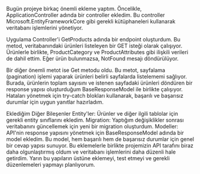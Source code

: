 Bugün projeye birkaç önemli ekleme yaptım. Öncelikle, ApplicationController adında bir controller ekledim. Bu controller Microsoft.EntityFrameworkCore gibi gerekli kütüphaneleri kullanarak veritabanı işlemlerini yönetiyor.

Uygulama Controller'i GetProducts adında bir endpoint oluşturdum. Bu metod, veritabanındaki ürünleri listeleyen bir GET isteği olarak çalışıyor. Ürünlerle birlikte, ProductCategory ve ProductAttributes gibi ilişkili verileri de dahil ettim. Eğer ürün bulunmazsa, NotFound mesajı döndürülüyor.

Bir diğer önemli metot ise Get metodu oldu. Bu metot, sayfalama (pagination) işlemi yaparak ürünleri belirli sayfalarda listelememi sağlıyor. Burada, ürünlerin toplam sayısını ve istenen sayfadaki ürünleri döndüren bir response yapısı oluşturduğum BaseResponseModel ile birlikte çalışıyor. Hataları yönetmek için try-catch blokları kullanarak, başarılı ve başarısız durumlar için uygun yanıtlar hazırladım.

Eklediğim Diğer Bileşenler Entity'ler: Ürünler ve diğer ilgili tablolar için gerekli entity sınıflarını ekledim. Migration: Yaptığım değişiklikler sonrası veritabanını güncellemek için yeni bir migration oluşturdum. Modeller: API'nin response yapısını yönetmek için BaseResponseModel adında bir model ekledim. Bu model, hem başarılı hem de başarısız durumlar için genel bir cevap yapısı sunuyor. Bu eklemelerle birlikte projemizin API tarafını biraz daha olgunlaştırmış oldum ve veritabanı işlemlerini daha düzenli hale getirdim. Yarın bu yapıların üstüne eklemeyi, test etmeyi ve gerekli düzenlemeleri yapmayı planlıyorum.
